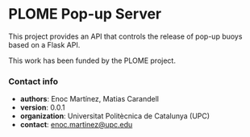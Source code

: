 # PLOME Pop-up Server #

This project provides an API that controls the release of pop-up buoys based on a Flask API.

This work has been funded by the PLOME project. 

### Contact info ###

* **authors**: Enoc Martínez, Matias Carandell 
* **version**: 0.0.1  
* **organization**: Universitat Politècnica de Catalunya (UPC)  
* **contact**: enoc.martinez@upc.edu  